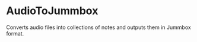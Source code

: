 # AudioToJummbox
Converts audio files into collections of notes and outputs them in Jummbox format.
